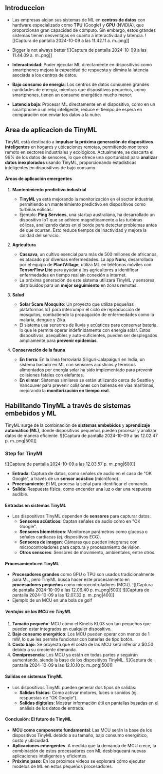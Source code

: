 
## Introduccion
- Las empresas alojan sus sistemas de ML en **centros de datos** con hardware especializado como **TPU** (Google) y **GPU** (NVIDIA), que proporcionan gran capacidad de cómputo. Sin embargo, estos grandes sistemas tienen desventajas en cuanto a interactividad y latencia.
  ![[Captura de pantalla 2024-10-09 a las 11.42.11 a. m..png]]

- Bigger is not always better
![[Captura de pantalla 2024-10-09 a las 11.44.09 a. m..png]]

- **Interactividad**: Poder ejecutar ML directamente en dispositivos como smartphones mejora la capacidad de respuesta y elimina la latencia asociada a los centros de datos.
- **Bajo consumo de energía**: Los centros de datos consumen grandes cantidades de energía, mientras que dispositivos pequeños, como smartphones, tienen un consumo energético mucho menor.
- **Latencia baja**: Procesar ML directamente en el dispositivo, como en un smartphone o un reloj inteligente, reduce el tiempo de espera en comparación con enviar los datos a la nube.



## Area de aplicacion de TinyML
TinyML está destinado a **impulsar la próxima generación de dispositivos inteligentes** en hogares y ubicaciones remotas, permitiendo monitoreo remoto en sectores industriales y ecológicos. Actualmente, se descarta el 99% de los datos de sensores, lo que ofrece una oportunidad para **analizar datos inexplorados** usando TinyML, proporcionando estadísticas inteligentes en dispositivos de bajo consumo.

#### Áreas de aplicación emergentes

1. **Mantenimiento predictivo industrial**
   - **TinyML** ya está mejorando la monitorización en el sector industrial, permitiendo un mantenimiento predictivo en dispositivos como turbinas eólicas.
   - Ejemplo: **Ping Services**, una startup australiana, ha desarrollado un dispositivo IoT que se adhiere magnéticamente a las turbinas eólicas, analizando datos en el borde para detectar problemas antes de que ocurran. Esto reduce tiempos de inactividad y mejora la calidad del servicio.

2. **Agricultura**
   - **Cassava**, un cultivo esencial para más de 500 millones de africanos, es atacado por diversas enfermedades. La app **Nuru**, desarrollada por el equipo de **PlantVillage**, utiliza ML en teléfonos móviles con **TensorFlow Lite** para ayudar a los agricultores a identificar enfermedades en tiempo real sin conexión a internet. 
   - La próxima generación de este sistema utilizará TinyML y sensores distribuidos para un **mejor seguimiento** en zonas remotas.

3. **Salud**
   - **Solar Scare Mosquito**: Un proyecto que utiliza pequeñas plataformas IoT para interrumpir el ciclo de reproducción de mosquitos, combatiendo la propagación de enfermedades como la malaria, dengue y Zika.
   - El sistema usa sensores de lluvia y acústicos para conservar batería, lo que le permite operar indefinidamente con energía solar. Estos dispositivos, asequibles y auto-suficientes, pueden ser desplegados ampliamente para **prevenir epidemias**.

4. **Conservación de la fauna**
   - **En tierra**: En la línea ferroviaria Siliguri-Jalapaiguri en India, un sistema basado en ML con sensores acústicos y térmicos alimentados por energía solar ha sido implementado para prevenir colisiones fatales con elefantes.
   - **En el mar**: Sistemas similares se están utilizando cerca de Seattle y Vancouver para prevenir colisiones con ballenas en vías marítimas, mejorando la **monitorización en tiempo real**.



## Habilitando TinyML a través de sistemas embebidos y ML

TinyML surge de la combinación de **sistemas embebidos** y **aprendizaje automático (ML)**, donde dispositivos pequeños pueden procesar y analizar datos de manera eficiente. 
![[Captura de pantalla 2024-10-09 a las 12.02.47 p. m..png|500]]
### Step for TinyMl
![[Captura de pantalla 2024-10-09 a las 12.03.57 p. m..png|600]]
- **Entrada**: Captura de datos, como señales de audio en el caso de "OK Google", a través de un **sensor acústico** (micrófono).
- **Procesamiento**: El ML procesa la señal para identificar el comando.
- **Salida**: Respuesta física, como encender una luz o dar una respuesta audible.

#### Entradas en sistemas TinyML
- Los dispositivos TinyML dependen de **sensores** para capturar datos:
  - **Sensores acústicos**: Captan señales de audio como en "OK Google".
  - **Sensores biométricos**: Monitorean parámetros como glucosa o señales cardíacas (ej. dispositivos ECG).
  - **Sensores de imagen**: Cámaras que pueden integrarse con microcontroladores para captura y procesamiento de visión.
  - **Otros sensores**: Sensores de movimiento, ambientales, entre otros.

#### Procesamiento en TinyML
- **Procesadores grandes** como GPU o TPU son usados tradicionalmente para ML, pero TinyML busca hacer este procesamiento en **procesadores pequeños** como microcontroladores (MCU). 
![[Captura de pantalla 2024-10-09 a las 12.06.40 p. m..png|500]]
![[Captura de pantalla 2024-10-09 a las 12.07.32 p. m..png|400]]
- Ejemplo de un MCU en una bola de golf

##### Ventajas de las MCU en TinyML
1. **Tamaño pequeño**: MCU como el Kinetis KL03 son tan pequeños que pueden estar integrados en cualquier dispositivo.
2. **Bajo consumo energético**: Los MCU pueden operar con menos de 1 mW, lo que les permite funcionar con baterías de tipo botón.
3. **Costo bajo**: Se proyecta que el costo de las MCU será inferior a $0.50 debido a su creciente demanda.
4. **Omnipresencia**: Los MCU ya están en todas partes y seguirán aumentando, siendo la base de los dispositivos TinyML.
![[Captura de pantalla 2024-10-09 a las 12.10.10 p. m..png|500]]
#### Salidas en sistemas TinyML
- Los dispositivos TinyML pueden generar dos tipos de salidas:
  - **Salidas físicas**: Como activar motores, luces o sonidos (ej. respuestas de "OK Google").
  - **Salidas digitales**: Mostrar información útil en pantallas basadas en el análisis de los datos de entrada.

#### Conclusión: El futuro de TinyML
- **MCU como componente fundamental**: Las MCU serán la base de los dispositivos TinyML debido a su tamaño, bajo consumo energético, costo y ubicuidad.
- **Aplicaciones emergentes**: A medida que la demanda de MCU crece, la combinación de estos procesadores con ML desbloqueará nuevas aplicaciones inteligentes y eficientes.
- **Próximo paso**: En los próximos videos se explorará cómo ejecutar modelos de ML en estos pequeños procesadores.


